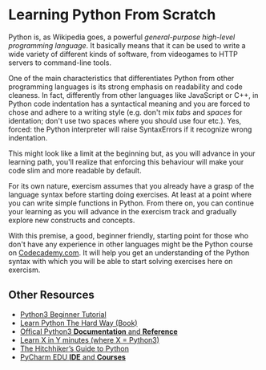 # Learning Python From Scratch
Python is, as Wikipedia goes, a powerful *general-purpose high-level programming language*. It basically means that it can be used to write a wide variety of different kinds of software, from videogames to HTTP servers to command-line tools.

One of the main characteristics that differentiates Python from other programming languages is its strong emphasis on readability and code cleaness. In fact, differently from other languages like JavaScript or C++, in Python code indentation has a syntactical meaning and you are forced to chose and adhere to a writing style (e.g. don't mix *tabs* and *spaces* for identation; don't use two spaces where you should use four etc.). Yes, forced: the Python interpreter will raise SyntaxErrors if it recognize wrong indentation.

This might look like a limit at the beginning but, as you will advance in your learning path, you'll realize that enforcing this behaviour will make your code slim and more readable by default.

For its own nature, exercism assumes that you already have a grasp of the language syntax before starting doing exercises. At least at a point where you can write simple functions in Python. From there on, you can continue your learning as you will advance in the exercism track and gradually explore new constructs and concepts.

With this premise, a good, beginner friendly, starting point for those who don't have any experience in other languages might be the Python course on [Codecademy.com](https://www.codecademy.com/). It will help you get an understanding of the Python syntax with which you will be able to start solving exercises here on exercism.

## Other Resources

- [Python3 Beginner Tutorial](https://www.youtube.com/playlist?list=PL1A2CSdiySGJd0LJRRSwQZbPZaDP0q67j)
- [Learn Python The Hard Way (Book)](http://learnpythonthehardway.org/book/)
- [Offical Python3 **Documentation** and **Reference**](https://docs.python.org/3/)
- [Learn X in Y minutes (where X = Python3)](https://learnxinyminutes.com/docs/python3/)
- [The Hitchhiker’s Guide to Python](http://docs.python-guide.org/en/latest/)
- [PyCharm EDU **IDE** and **Courses**](https://www.jetbrains.com/pycharm-edu/)
